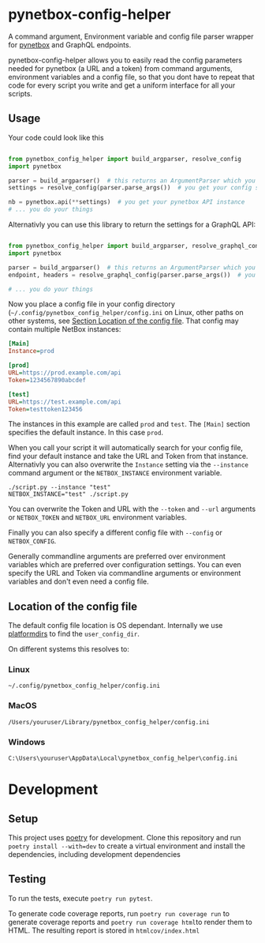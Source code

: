 # pynetbox-config-helper

A command argument, Environment variable and config file parser wrapper for
[pynetbox](https://github.com/netbox-community/pynetbox) and GraphQL endpoints.

pynetbox-config-helper allows you to easily read the config parameters needed for
pynetbox (a URL and a token) from command arguments, environment variables
and a config file, so that you dont have to repeat that code for every script
you write and get a uniform interface for all your scripts.

## Usage

Your code could look like this

```python

from pynetbox_config_helper import build_argparser, resolve_config
import pynetbox

parser = build_argparser()  # this returns an ArgumentParser which you can extend further
settings = resolve_config(parser.parse_args())  # you get your config settings

nb = pynetbox.api(**settings)  # you get your pynetbox API instance
# ... you do your things
```

Alternativly you can use this library to return the settings for a GraphQL API:


```python

from pynetbox_config_helper import build_argparser, resolve_graphql_config
import pynetbox

parser = build_argparser()  # this returns an ArgumentParser which you can extend further
endpoint, headers = resolve_graphql_config(parser.parse_args())  # you get your endpoint and headers

# ... you do your things
```


Now you place a config file in your config directory
(`~/.config/pynetbox_config_helper/config.ini` on Linux,
other paths on other systems, see
[Section Location of the config file](#location-of-the-config-file).
That config may contain multiple NetBox instances:

```ini
[Main]
Instance=prod

[prod]
URL=https://prod.example.com/api
Token=1234567890abcdef

[test]
URL=https://test.example.com/api
Token=testtoken123456
```

The instances in this example are called `prod` and `test`.
The `[Main]` section specifies the default instance.
In this case `prod`.

When you call your script it will automatically search for your config file,
find your default instance and take the URL and Token from that instance.
Alternativly you can also overwrite the `Instance` setting via the `--instance`
command argument or the `NETBOX_INSTANCE` environment variable.

```
./script.py --instance "test"
NETBOX_INSTANCE="test" ./script.py
```

You can overwrite the Token and URL with the `--token` and `--url` arguments
or `NETBOX_TOKEN` and `NETBOX_URL` environment variables.

Finally you can also specify a different config file with `--config` or
`NETBOX_CONFIG`.

Generally commandline arguments are preferred over environment variables which
are preferred over configuration settings.
You can even specify the URL and Token via commandline arguments or environment
variables and don't even need a config file.

## Location of the config file

The default config file location is OS dependant.
Internally we use [platformdirs](https://pypi.org/project/platformdirs/)
to find the `user_config_dir`.

On different systems this resolves to:

### Linux
```
~/.config/pynetbox_config_helper/config.ini
```

### MacOS
```
/Users/youruser/Library/pynetbox_config_helper/config.ini
```

### Windows
```
C:\Users\youruser\AppData\Local\pynetbox_config_helper\config.ini
```

# Development

## Setup

This project uses [poetry](https://python-poetry.org/) for development.
Clone this repository and run `poetry install --with=dev` to create a virtual environment and install the dependencies, including development dependencies

## Testing

To  run the tests, execute `poetry run pytest`.

To generate code coverage reports, run `poetry run coverage run` to generate coverage reports and `poetry run coverage html`to render them to HTML.
The resulting report is stored in `htmlcov/index.html`
